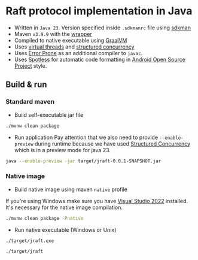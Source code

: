 # Raft protocol implementation in Java

* Written in `Java 23`. Version specified inside `.sdkmanrc` file using [sdkman](https://sdkman.io/usage)
* Maven `v3.9.9` with the [wrapper](https://maven.apache.org/wrapper/)
* Compiled to native executable using [GraalVM](https://www.graalvm.org/)
* Uses [virtual threads](https://docs.oracle.com/en/java/javase/23/core/virtual-threads.html)
  and [structured concurrency](https://docs.oracle.com/en/java/javase/23/core/structured-concurrency.html)
* Uses [Error Prone](https://errorprone.info/) as an additional compiler to `javac`.
* Uses [Spotless](https://github.com/diffplug/spotless/) for automatic code formatting
  in [Android Open Source Project](https://source.android.com/docs/setup/contribute/code-style) style.

## Build & run

### Standard maven

* Build self-executable jar file

```bash
./mvnw clean package
```

* Run application
  Pay attention that we also need to provide `--enable-preview` during runtime because we have used
  [Structured Concurrency](https://docs.oracle.com/en/java/javase/23/core/structured-concurrency.html) which is in a
  preview mode for java 23.

```bash
java --enable-preview -jar target/jraft-0.0.1-SNAPSHOT.jar 
```

### Native image

* Build native image using maven `native` profile

If you're using Windows make sure you have [Visual Studio 2022](https://visualstudio.microsoft.com/downloads/)
installed.
It's necessary for the native image compilation.

```bash
./mvnw clean package -Pnative
```

* Run native executable (Windows or Unix)

```bash
./target/jraft.exe

./target/jraft
```
